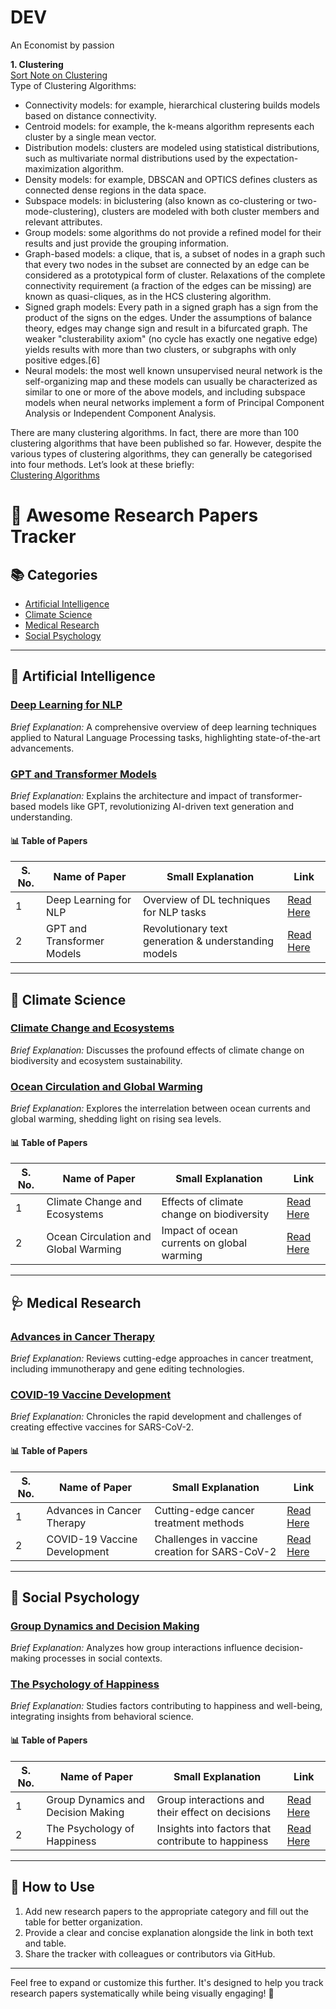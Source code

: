 # DEV
An Economist by passion 

**1. Clustering** \
[Sort Note on Clustering](https://en.wikipedia.org/wiki/Cluster_analysis) \
Type of Clustering Algorithms:
- Connectivity models: for example, hierarchical clustering builds models based on distance connectivity.
- Centroid models: for example, the k-means algorithm represents each cluster by a single mean vector.
- Distribution models: clusters are modeled using statistical distributions, such as multivariate normal distributions used by the expectation-maximization algorithm.
- Density models: for example, DBSCAN and OPTICS defines clusters as connected dense regions in the data space.
- Subspace models: in biclustering (also known as co-clustering or two-mode-clustering), clusters are modeled with both cluster members and relevant attributes.
- Group models: some algorithms do not provide a refined model for their results and just provide the grouping information.
- Graph-based models: a clique, that is, a subset of nodes in a graph such that every two nodes in the subset are connected by an edge can be considered as a prototypical form of cluster. Relaxations of the complete connectivity requirement (a fraction of the edges can be missing) are known as quasi-cliques, as in the HCS clustering algorithm.
- Signed graph models: Every path in a signed graph has a sign from the product of the signs on the edges. Under the assumptions of balance theory, edges may change sign and result in a bifurcated graph. The weaker "clusterability axiom" (no cycle has exactly one negative edge) yields results with more than two clusters, or subgraphs with only positive edges.[6]
- Neural models: the most well known unsupervised neural network is the self-organizing map and these models can usually be characterized as similar to one or more of the above models, and including subspace models when neural networks implement a form of Principal Component Analysis or Independent Component Analysis. 
  
There are many clustering algorithms. In fact, there are more than 100 clustering algorithms that have been published so far. However, despite the various types of clustering algorithms, they can generally be categorised into four methods. Let’s look at these briefly: \
[Clustering Algorithms](https://www.advancinganalytics.co.uk/blog/2022/6/13/10-incredibly-useful-clustering-algorithms-you-need-to-know#:~:text=Example%20of%20distribution%2Dbased%20clustering.&text=2.,is%20the%20K%2Dmeans%20algorithm.)


# 📝 Awesome Research Papers Tracker

## 📚 Categories
- [Artificial Intelligence](#artificial-intelligence)
- [Climate Science](#climate-science)
- [Medical Research](#medical-research)
- [Social Psychology](#social-psychology)

---

## 🌟 Artificial Intelligence
### [Deep Learning for NLP](https://arxiv.org/abs/1706.03762)
*Brief Explanation:* A comprehensive overview of deep learning techniques applied to Natural Language Processing tasks, highlighting state-of-the-art advancements.

### [GPT and Transformer Models](https://arxiv.org/abs/1810.04805)
*Brief Explanation:* Explains the architecture and impact of transformer-based models like GPT, revolutionizing AI-driven text generation and understanding.

#### 📊 Table of Papers
| S. No. | Name of Paper                   | Small Explanation                                      | Link                                         |
|--------|---------------------------------|--------------------------------------------------------|----------------------------------------------|
| 1      | Deep Learning for NLP          | Overview of DL techniques for NLP tasks               | [Read Here](https://arxiv.org/abs/1706.03762) |
| 2      | GPT and Transformer Models     | Revolutionary text generation & understanding models  | [Read Here](https://arxiv.org/abs/1810.04805) |

---

## 🌱 Climate Science
### [Climate Change and Ecosystems](https://example.com/paper-link)
*Brief Explanation:* Discusses the profound effects of climate change on biodiversity and ecosystem sustainability.

### [Ocean Circulation and Global Warming](https://example.com/paper-link)
*Brief Explanation:* Explores the interrelation between ocean currents and global warming, shedding light on rising sea levels.

#### 📊 Table of Papers
| S. No. | Name of Paper                   | Small Explanation                                      | Link                                         |
|--------|---------------------------------|--------------------------------------------------------|----------------------------------------------|
| 1      | Climate Change and Ecosystems  | Effects of climate change on biodiversity             | [Read Here](https://example.com/paper-link) |
| 2      | Ocean Circulation and Global Warming | Impact of ocean currents on global warming            | [Read Here](https://example.com/paper-link) |

---

## 🩺 Medical Research
### [Advances in Cancer Therapy](https://example.com/paper-link)
*Brief Explanation:* Reviews cutting-edge approaches in cancer treatment, including immunotherapy and gene editing technologies.

### [COVID-19 Vaccine Development](https://example.com/paper-link)
*Brief Explanation:* Chronicles the rapid development and challenges of creating effective vaccines for SARS-CoV-2.

#### 📊 Table of Papers
| S. No. | Name of Paper                   | Small Explanation                                      | Link                                         |
|--------|---------------------------------|--------------------------------------------------------|----------------------------------------------|
| 1      | Advances in Cancer Therapy      | Cutting-edge cancer treatment methods                 | [Read Here](https://example.com/paper-link) |
| 2      | COVID-19 Vaccine Development    | Challenges in vaccine creation for SARS-CoV-2         | [Read Here](https://example.com/paper-link) |

---

## 🧠 Social Psychology
### [Group Dynamics and Decision Making](https://example.com/paper-link)
*Brief Explanation:* Analyzes how group interactions influence decision-making processes in social contexts.

### [The Psychology of Happiness](https://example.com/paper-link)
*Brief Explanation:* Studies factors contributing to happiness and well-being, integrating insights from behavioral science.

#### 📊 Table of Papers
| S. No. | Name of Paper                   | Small Explanation                                      | Link                                         |
|--------|---------------------------------|--------------------------------------------------------|----------------------------------------------|
| 1      | Group Dynamics and Decision Making | Group interactions and their effect on decisions       | [Read Here](https://example.com/paper-link) |
| 2      | The Psychology of Happiness     | Insights into factors that contribute to happiness    | [Read Here](https://example.com/paper-link) |

---

## 📌 How to Use
1. Add new research papers to the appropriate category and fill out the table for better organization.
2. Provide a clear and concise explanation alongside the link in both text and table.
3. Share the tracker with colleagues or contributors via GitHub.

---

Feel free to expand or customize this further. It's designed to help you track research papers systematically while being visually engaging! 🚀
